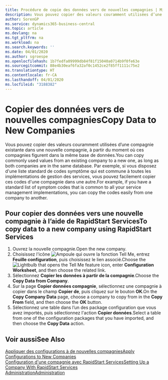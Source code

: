 ```yaml
---
title: Procédure de copie des données vers de nouvelles compagnies | Microsoft Docs
description: Vous pouvez copier des valeurs couramment utilisées d’une compagnie existante dans une nouvelle compagnie, à partir du moment où ces compagnies figurent dans la même base de données. Par exemple, si vous disposez d'une liste standard de codes symptôme qui est commune à toutes les implémentations de gestion des services, vous pouvez facilement copier ces codes d'une compagnie dans une autre.
author: SorenGP
ms.service: dynamics365-business-central
ms.topic: article
ms.devlang: na
ms.tgt_pltfrm: na
ms.workload: na
ms.search.keywords: ''
ms.date: 04/01/2020
ms.author: sgroespe
ms.openlocfilehash: 1b7fedfa09999db84f81f15040a0714b9f0fe63e
ms.sourcegitcommit: 88e4b30eaf6fa32af0c1452ce2f85ff1111c75e2
ms.translationtype: HT
ms.contentlocale: fr-CA
ms.lasthandoff: 04/01/2020
ms.locfileid: "3188382"
---
```

# <a name="copy-data-to-new-companies"></a><span data-ttu-id="1331c-104">Copier des données vers de nouvelles compagnies</span><span class="sxs-lookup"><span data-stu-id="1331c-104">Copy Data to New Companies</span></span>
<span data-ttu-id="1331c-105">Vous pouvez copier des valeurs couramment utilisées d’une compagnie existante dans une nouvelle compagnie, à partir du moment où ces compagnies figurent dans la même base de données.</span><span class="sxs-lookup"><span data-stu-id="1331c-105">You can copy commonly used values from an existing company to a new one, as long as both companies are in the same database.</span></span> <span data-ttu-id="1331c-106">Par exemple, si vous disposez d'une liste standard de codes symptôme qui est commune à toutes les implémentations de gestion des services, vous pouvez facilement copier ces codes d'une compagnie dans une autre.</span><span class="sxs-lookup"><span data-stu-id="1331c-106">For example, if you have a standard list of symptom codes that is common to all your service management implementations, you can copy the codes easily from one company to another.</span></span>  

## <a name="to-copy-data-to-a-new-company-using-rapidstart-services"></a><span data-ttu-id="1331c-107">Pour copier des données vers une nouvelle compagnie à l’aide de RapidStart Services</span><span class="sxs-lookup"><span data-stu-id="1331c-107">To copy data to a new company using RapidStart Services</span></span>  
1. <span data-ttu-id="1331c-108">Ouvrez la nouvelle compagnie.</span><span class="sxs-lookup"><span data-stu-id="1331c-108">Open the new company.</span></span>  
2. <span data-ttu-id="1331c-109">Choisissez l'icône ![Ampoule qui ouvre la fonction Tell Me](media/ui-search/search_small.png "Dites-moi ce que vous voulez faire"), entrez **Feuille configuration**, puis choisissez le lien associé.</span><span class="sxs-lookup"><span data-stu-id="1331c-109">Choose the ![Lightbulb that opens the Tell Me feature](media/ui-search/search_small.png "Tell me what you want to do") icon, enter **Configuration Worksheet**, and then choose the related link.</span></span>  
3. <span data-ttu-id="1331c-110">Sélectionnez **Copier les données à partir de la compagnie**.</span><span class="sxs-lookup"><span data-stu-id="1331c-110">Choose the **Copy Data from Company**.</span></span>  
4. <span data-ttu-id="1331c-111">Sur la page **Copier données compagnie**, sélectionnez une compagnie à copier dans le champ **Copier de**, puis cliquez sur le bouton **OK**.</span><span class="sxs-lookup"><span data-stu-id="1331c-111">On the **Copy Company Data** page, choose a company to copy from in the **Copy From** field, and then choose the **OK** button.</span></span>  
5. <span data-ttu-id="1331c-112">Sélectionnez une table dans l’un des package configuration que vous avez importés, puis sélectionnez l'action **Copier données**.</span><span class="sxs-lookup"><span data-stu-id="1331c-112">Select a table from one of the configuration packages that you have imported, and then choose the **Copy Data** action.</span></span>

## <a name="see-also"></a><span data-ttu-id="1331c-113">Voir aussi</span><span class="sxs-lookup"><span data-stu-id="1331c-113">See Also</span></span>
[<span data-ttu-id="1331c-114">Appliquer des configurations à de nouvelles compagnies</span><span class="sxs-lookup"><span data-stu-id="1331c-114">Apply Configurations to New Companies</span></span>](admin-apply-configuration-to-new-companies.md)  
[<span data-ttu-id="1331c-115">Configuration d'une compagnie avec RapidStart Services</span><span class="sxs-lookup"><span data-stu-id="1331c-115">Setting Up a Company With RapidStart Services</span></span>](admin-set-up-a-company-with-rapidstart.md)  
[<span data-ttu-id="1331c-116">Administration</span><span class="sxs-lookup"><span data-stu-id="1331c-116">Administration</span></span>](admin-setup-and-administration.md)

